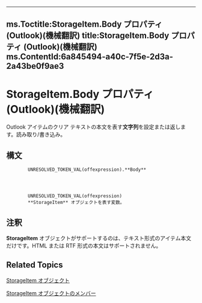 

---
ms.Toctitle:StorageItem.Body プロパティ (Outlook)(機械翻訳)
title:StorageItem.Body プロパティ (Outlook)(機械翻訳)
ms.ContentId:6a845494-a40c-7f5e-2d3a-2a43be0f9ae3
---
# StorageItem.Body プロパティ (Outlook)(機械翻訳)




Outlook アイテムのクリア テキストの本文を表す**文字列**を設定または返します。読み取り/書き込み。

## 構文

            UNRESOLVED_TOKEN_VAL(offexpression).**Body**




            UNRESOLVED_TOKEN_VAL(offexpression)
            **StorageItem** オブジェクトを表す変数。



## 注釈
**StorageItem** オブジェクトがサポートするのは、テキスト形式のアイテム本文だけです。HTML または RTF 形式の本文はサポートされません。



## Related Topics

[StorageItem オブジェクト](41776bc3-b838-2755-fd6b-3b5012fb9ae5.md)

[StorageItem オブジェクトのメンバー](450983cc-543f-a832-d9bb-06911b0b0ce4.md)




